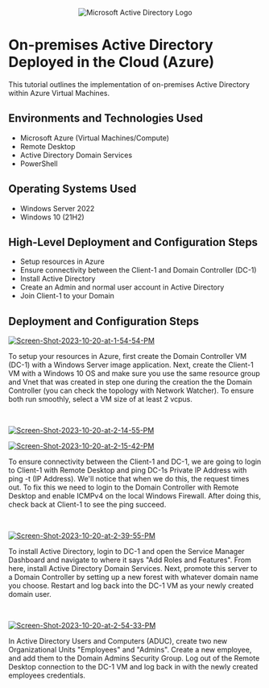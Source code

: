 <p align="center">
<img src="https://i.imgur.com/pU5A58S.png" alt="Microsoft Active Directory Logo"/>
</p>

<h1>On-premises Active Directory Deployed in the Cloud (Azure)</h1>
This tutorial outlines the implementation of on-premises Active Directory within Azure Virtual Machines.<br />

<h2>Environments and Technologies Used</h2>

- Microsoft Azure (Virtual Machines/Compute)
- Remote Desktop
- Active Directory Domain Services
- PowerShell

<h2>Operating Systems Used </h2>

- Windows Server 2022
- Windows 10 (21H2)

<h2>High-Level Deployment and Configuration Steps</h2>

- Setup resources in Azure
- Ensure connectivity between the Client-1 and Domain Controller (DC-1)
- Install Active Directory
- Create an Admin and normal user account in Active Directory
- Join Client-1 to your Domain

<h2>Deployment and Configuration Steps</h2>

<p>
<a href="https://ibb.co/Twgtv8h"><img src="https://i.ibb.co/51RLM8c/Screen-Shot-2023-10-20-at-1-54-54-PM.png" alt="Screen-Shot-2023-10-20-at-1-54-54-PM" border="0" /></a>
</p>
<p>
To setup your resources in Azure, first create the Domain Controller VM (DC-1) with a Windows Server image application. Next, create the Client-1 VM with a Windows 10 OS and make sure you use the same resource group and Vnet that was created in step one during the creation the the Domain Controller (you can check the topology with Network Watcher). To ensure both run smoothly, select a VM size of at least 2 vcpus.
</p>
<br />

<p>
<a href="https://ibb.co/99g0VBY"><img src="https://i.ibb.co/fYFWnZ0/Screen-Shot-2023-10-20-at-2-14-55-PM.png" alt="Screen-Shot-2023-10-20-at-2-14-55-PM" border="0" /></a>
</p>

<p>
<a href="https://ibb.co/B2yK6PD"><img src="https://i.ibb.co/RT346Sn/Screen-Shot-2023-10-20-at-2-15-42-PM.png" alt="Screen-Shot-2023-10-20-at-2-15-42-PM" border="0" /></a>
</p>

<p>
To ensure connectivity between the Client-1 and DC-1, we are going to login to Client-1 with Remote Desktop and ping DC-1s Private IP Address with ping -t (IP Address). We'll notice that when we do this, the request times out. To fix this we need to login to the Domain Controller with Remote Desktop and enable ICMPv4 on the local Windows Firewall. After doing this, check back at Client-1 to see the ping succeed.
</p>
<br />

<p>
<a href="https://ibb.co/VSYngs1"><img src="https://i.ibb.co/T8Mj4sf/Screen-Shot-2023-10-20-at-2-39-55-PM.png" alt="Screen-Shot-2023-10-20-at-2-39-55-PM" border="0" /></a>
</p>
<p>
To install Active Directory, login to DC-1 and open the Service Manager Dashboard and navigate to where it says "Add Roles and Features". From here, install Active Directory Domain Services. Next, promote this server to a Domain Controller by setting up a new forest with whatever domain name you choose. Restart and log back into the DC-1 VM as your newly created domain user.
</p>
<br />

<p>
<a href="https://ibb.co/89dJ0CX"><img src="https://i.ibb.co/njnTbGR/Screen-Shot-2023-10-20-at-2-54-33-PM.png" alt="Screen-Shot-2023-10-20-at-2-54-33-PM" border="0" /></a>
</p>
<p>
In Active Directory Users and Computers (ADUC), create two new Organizational Units "Employees" and "Admins". Create a new employee, and add them to the Domain Admins Security Group. Log out of the Remote Desktop connection to the DC-1 VM and log back in with the newly created employees credentials.
</p>
